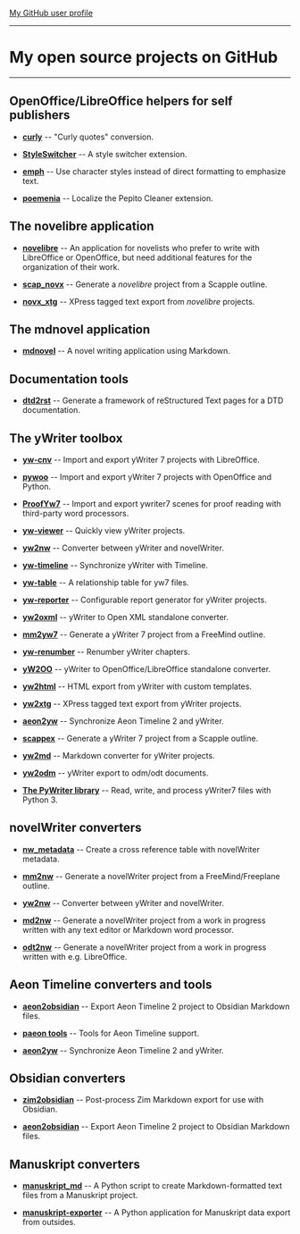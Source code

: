 [My GitHub user profile](https://github.com/peter88213)

---

# My open source projects on GitHub

---

## OpenOffice/LibreOffice helpers for self publishers

- **[curly](https://peter88213.github.io/curly/)** --
"Curly quotes" conversion.

- **[StyleSwitcher](https://peter88213.github.io/StyleSwitcher/)** --
A style switcher extension.

- **[emph](https://peter88213.github.io/emph/)** --
Use character styles instead of direct formatting to emphasize text.

- **[poemenia](https://peter88213.github.io/poemenia/)** -- 
Localize the Pepito Cleaner extension.

## The novelibre application

- **[novelibre](https://github.com/peter88213/novelibre/)** --
An application for novelists who prefer to write with LibreOffice or OpenOffice, but need additional features for the organization of their work.

- **[scap_novx](https://github.com/peter88213/scap_novx/)** --
Generate a *novelibre* project from a Scapple outline.

- **[novx_xtg](https://github.com/peter88213/novx_xtg/)** --
XPress tagged text export from *novelibre* projects.


## The mdnovel application

- **[mdnovel](https://github.com/peter88213/mdnovel/)** --
A novel writing application using Markdown.


## Documentation tools

- **[dtd2rst](https://github.com/peter88213/dtd2rst)** --
Generate a framework of reStructured Text pages for a DTD documentation.

## The yWriter toolbox

- **[yw-cnv](https://peter88213.github.io/yw-cnv/)** --
Import and export yWriter 7 projects with LibreOffice.

- **[pywoo](https://peter88213.github.io/pywoo/)** --
Import and export yWriter 7 projects with OpenOffice and Python.

- **[ProofYw7](https://peter88213.github.io/ProofYw7/)** --
Import and export ywriter7 scenes for proof reading with third-party word processors.

- **[yw-viewer](https://peter88213.github.io/yw-viewer/)** --
Quickly view yWriter projects.

- **[yw2nw](https://peter88213.github.io/yw2nw/)** --
Converter between yWriter and novelWriter.

- **[yw-timeline](https://peter88213.github.io/yw-timeline/)** --
Synchronize yWriter with Timeline.

- **[yw-table](https://peter88213.github.io/yw-table/)** --
A relationship table for yw7 files.

- **[yw-reporter](https://peter88213.github.io/yw-reporter/)** --
Configurable report generator for yWriter projects.

- **[yw2oxml](https://peter88213.github.io/yw2oxml/)** --
yWriter to Open XML standalone converter.

- **[mm2yw7](https://peter88213.github.io/mm2yw7/)** --
Generate a yWriter 7 project from a FreeMind outline.

- **[yw-renumber](https://peter88213.github.io/yw-renumber/)** --
Renumber yWriter chapters.

- **[yW2OO](https://peter88213.github.io/yW2OO/)** --
yWriter to OpenOffice/LibreOffice standalone converter.

- **[yw2html](https://peter88213.github.io/yw2html/)** --
HTML export from yWriter with custom templates.

- **[yw2xtg](https://peter88213.github.io/yw2xtg/)** --
XPress tagged text export from yWriter projects.

- **[aeon2yw](https://peter88213.github.io/aeon2yw/)** --
Synchronize Aeon Timeline 2 and yWriter.

- **[scappex](https://peter88213.github.io/scappex/)** --
Generate a yWriter 7 project from a Scapple outline.

- **[yw2md](https://peter88213.github.io/yw2md/)** --
Markdown converter for yWriter projects.

- **[yw2odm](https://peter88213.github.io/yw2odm/)** --
yWriter export to odm/odt documents.

- **[The PyWriter library](https://github.com/peter88213/PyWriter/)** --
Read, write, and process yWriter7 files with Python 3.


## novelWriter converters

- **[nw_metadata](https://github.com/peter88213/nw_metadata)** --
Create a cross reference table with novelWriter metadata. 

- **[mm2nw](https://github.com/peter88213/mm2nw/)** --
Generate a novelWriter project from a FreeMind/Freeplane outline.

- **[yw2nw](https://peter88213.github.io/yw2nw/)** --
Converter between yWriter and novelWriter.

- **[md2nw](https://github.com/peter88213/md2nw/)** --
Generate a novelWriter project from a work in progress written with any text editor or Markdown word processor.

- **[odt2nw](https://github.com/peter88213/odt2nw/)** --
Generate a novelWriter project from a work in progress written with e.g. LibreOffice.


## Aeon Timeline converters and tools

- **[aeon2obsidian](https://peter88213.github.io/aeon2obsidian/)** --
Export Aeon Timeline 2 project to Obsidian Markdown files.

- **[paeon tools](https://peter88213.github.io/paeon/)** --
Tools for Aeon Timeline support.

- **[aeon2yw](https://peter88213.github.io/aeon2yw/)** --
Synchronize Aeon Timeline 2 and yWriter.


## Obsidian converters

- **[zim2obsidian](https://github.com/peter88213/zim2obsidian/)** --
Post-process Zim Markdown export for use with Obsidian. 

- **[aeon2obsidian](https://peter88213.github.io/aeon2obsidian/)** --
Export Aeon Timeline 2 project to Obsidian Markdown files.


## Manuskript converters

- **[manuskript_md](https://github.com/peter88213/manuskript_md/)** --
A Python script to create Markdown-formatted text files from a Manuskript project. 

- **[manuskript-exporter](https://github.com/peter88213/manuskript-exporter/)** --
A Python application for Manuskript data export from outsides. 


